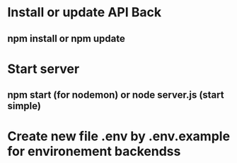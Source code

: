 # Install or update API Back

## npm install or npm update 

# Start server

## npm start (for nodemon) or node server.js (start simple)

# Create new file .env by .env.example for environement backendss